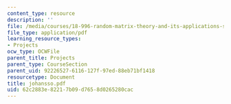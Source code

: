 ```yaml
---
content_type: resource
description: ''
file: /media/courses/18-996-random-matrix-theory-and-its-applications-spring-2004/62c2883e82217b09d7658d0265280cac_johansso.pdf
file_type: application/pdf
learning_resource_types:
- Projects
ocw_type: OCWFile
parent_title: Projects
parent_type: CourseSection
parent_uid: 92226527-6116-127f-97ed-88eb71bf1418
resourcetype: Document
title: johansso.pdf
uid: 62c2883e-8221-7b09-d765-8d0265280cac
---
```

